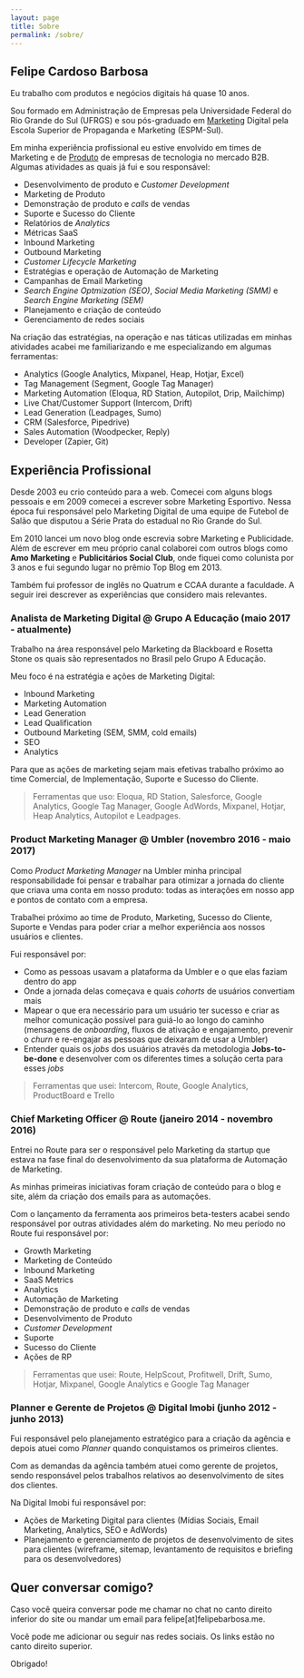 ```yaml
---
layout: page
title: Sobre
permalink: /sobre/
---
```


## Felipe Cardoso Barbosa

Eu trabalho com produtos e negócios digitais há quase 10 anos.

Sou formado em Administração de Empresas pela Universidade Federal do Rio Grande do Sul (UFRGS) e sou pós-graduado em [Marketing](/marketing/) Digital pela Escola Superior de Propaganda e Marketing (ESPM-Sul).

Em minha experiência profissional eu estive envolvido em times de Marketing e de [Produto](/produto/) de empresas de tecnologia no mercado B2B. Algumas atividades as quais já fui e sou responsável:

- Desenvolvimento de produto e *Customer Development*
- Marketing de Produto
- Demonstração de produto e *calls* de vendas
- Suporte e Sucesso do Cliente
- Relatórios de *Analytics*
- Métricas SaaS
- Inbound Marketing
- Outbound Marketing
- *Customer Lifecycle Marketing*
- Estratégias e operação de Automação de Marketing
- Campanhas de Email Marketing
- *Search Engine Optmization (SEO)*, *Social Media Marketing (SMM)* e *Search Engine Marketing (SEM)*
- Planejamento e criação de conteúdo
- Gerenciamento de redes sociais

Na criação das estratégias, na operação e nas táticas utilizadas em minhas atividades acabei me familiarizando e me especializando em algumas ferramentas:

- Analytics (Google Analytics, Mixpanel, Heap, Hotjar, Excel)
- Tag Management (Segment, Google Tag Manager)
- Marketing Automation (Eloqua, RD Station, Autopilot, Drip, Mailchimp)
- Live Chat/Customer Support (Intercom, Drift)
- Lead Generation (Leadpages, Sumo)
- CRM (Salesforce, Pipedrive)
- Sales Automation (Woodpecker, Reply)
- Developer (Zapier, Git)

## Experiência Profissional

Desde 2003 eu crio conteúdo para a web. Comecei com alguns blogs pessoais e em 2009 comecei a escrever sobre Marketing Esportivo. Nessa época fui responsável pelo Marketing Digital de uma equipe de Futebol de Salão que disputou a Série Prata do estadual no Rio Grande do Sul. 

Em 2010 lancei um novo blog onde escrevia sobre Marketing e Publicidade. Além de escrever em meu próprio canal colaborei com outros blogs como **Amo Marketing** e **Publicitários Social Club**, onde fiquei como colunista por 3 anos e fui segundo lugar no prêmio Top Blog em 2013.

Também fui professor de inglês no Quatrum e CCAA durante a faculdade. A seguir irei descrever as experiências que considero mais relevantes.

### Analista de Marketing Digital @ Grupo A Educação (maio 2017 - atualmente)

Trabalho na área responsável pelo Marketing da Blackboard e Rosetta Stone os quais são representados no Brasil pelo Grupo A Educação.

Meu foco é na estratégia e ações de Marketing Digital:

- Inbound Marketing
- Marketing Automation
- Lead Generation
- Lead Qualification
- Outbound Marketing (SEM, SMM, cold emails)
- SEO
- Analytics

Para que as ações de marketing sejam mais efetivas trabalho próximo ao time Comercial, de Implementação, Suporte e Sucesso do Cliente.

> Ferramentas que uso: Eloqua, RD Station, Salesforce, Google Analytics, Google Tag Manager, Google AdWords, Mixpanel, Hotjar, Heap Analytics, Autopilot e Leadpages. 

### Product Marketing Manager @ Umbler (novembro 2016 - maio 2017)

Como *Product Marketing Manager* na Umbler minha principal responsabilidade foi pensar e trabalhar para otimizar a jornada do cliente que criava uma conta em nosso produto: todas as interações em nosso app e pontos de contato com a empresa.

Trabalhei próximo ao time de Produto, Marketing, Sucesso do Cliente, Suporte e Vendas para poder criar a melhor experiência aos nossos usuários e clientes.

Fui responsável por:

- Como as pessoas usavam a plataforma da Umbler e o que elas faziam dentro do app
- Onde a jornada delas começava e quais *cohorts* de usuários convertiam mais
- Mapear o que era necessário para um usuário ter sucesso e criar as melhor comunicação possível para guiá-lo ao longo do caminho (mensagens de *onboarding*, fluxos de ativação e engajamento, prevenir o *churn* e re-engajar as pessoas que deixaram de usar a Umbler)
- Entender quais os *jobs* dos usuários através da metodologia **Jobs-to-be-done** e desenvolver com os diferentes times a solução certa para esses *jobs*

> Ferramentas que usei: Intercom, Route, Google Analytics, ProductBoard e Trello

### Chief Marketing Officer @ Route (janeiro 2014 - novembro 2016)

Entrei no Route para ser o responsável pelo Marketing da startup que estava na fase final do desenvolvimento da sua plataforma de Automação de Marketing.

As minhas primeiras iniciativas foram criação de conteúdo para o blog e site, além da criação dos emails para as automações.

Com o lançamento da ferramenta aos primeiros beta-testers acabei sendo responsável por outras atividades além do marketing. No meu período no Route fui responsável por:

- Growth Marketing
- Marketing de Conteúdo
- Inbound Marketing
- SaaS Metrics
- Analytics
- Automação de Marketing
- Demonstração de produto e *calls* de vendas
- Desenvolvimento de Produto
- *Customer Development*
- Suporte
- Sucesso do Cliente
- Ações de RP

> Ferramentas que usei: Route, HelpScout, Profitwell, Drift, Sumo, Hotjar, Mixpanel, Google Analytics e Google Tag Manager

### Planner e Gerente de Projetos @ Digital Imobi (junho 2012 - junho 2013)

Fui responsável pelo planejamento estratégico para a criação da agência e depois atuei como *Planner* quando conquistamos os primeiros clientes.

Com as demandas da agência também atuei como gerente de projetos, sendo responsável pelos trabalhos relativos ao desenvolvimento de sites dos clientes.

Na Digital Imobi fui responsável por:

- Ações de Marketing Digital para clientes (Mídias Sociais, Email Marketing, Analytics, SEO e AdWords)
- Planejamento e gerenciamento de projetos de desenvolvimento de sites para clientes (wireframe, sitemap, levantamento de requisitos e briefing para os desenvolvedores)

## Quer conversar comigo?

Caso você queira conversar pode me chamar no chat no canto direito inferior do site ou mandar um email para felipe[at]felipebarbosa.me.

Você pode me adicionar ou seguir nas redes sociais. Os links estão no canto direito superior.

Obrigado! 
